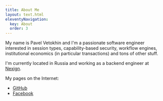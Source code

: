 ```yaml
---
title: About Me
layout: text.html
eleventyNavigation:
  key: About
  order: 3
---
```

My name is Pavel Vetokhin and I'm a passionate software engineer interested in session types, capability-based security, workflow engines, institutional economics (in particular transactions) and tons of other stuff.

I'm currently located in Russia and working as a backend engineer at [Nexign](https://nexign.com).

My pages on the Internet:
* [GitHub](https://github.com/pavetok)
* [Facebook](https://www.facebook.com/pavel.vetokhin)
